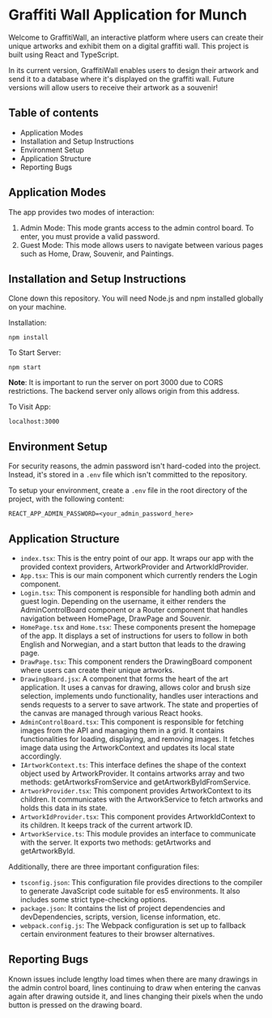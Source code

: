 # Graffiti Wall Application for Munch

Welcome to GraffitiWall, an interactive platform where users can create their unique artworks and exhibit them on a digital graffiti wall. This project is built using React and TypeScript.

In its current version, GraffitiWall enables users to design their artwork and send it to a database where it's displayed on the graffiti wall. Future versions will allow users to receive their artwork as a souvenir!

## Table of contents

- Application Modes
- Installation and Setup Instructions
- Environment Setup
- Application Structure
- Reporting Bugs

## Application Modes

The app provides two modes of interaction:

1. Admin Mode: This mode grants access to the admin control board. To enter, you must provide a valid password.
2. Guest Mode: This mode allows users to navigate between various pages such as Home, Draw, Souvenir, and Paintings.

## Installation and Setup Instructions

Clone down this repository. You will need Node.js and npm installed globally on your machine.

Installation:

`npm install`

To Start Server:

`npm start`

**Note**: It is important to run the server on port 3000 due to CORS restrictions. The backend server only allows origin from this address.

To Visit App:

`localhost:3000`

## Environment Setup

For security reasons, the admin password isn't hard-coded into the project. Instead, it's stored in a `.env` file which isn't committed to the repository.

To setup your environment, create a `.env` file in the root directory of the project, with the following content:

`REACT_APP_ADMIN_PASSWORD=<your_admin_password_here>`

## Application Structure

- `index.tsx`: This is the entry point of our app. It wraps our app with the provided context providers, ArtworkProvider and ArtworkIdProvider.
- `App.tsx`: This is our main component which currently renders the Login component.
- `Login.tsx`: This component is responsible for handling both admin and guest login. Depending on the username, it either renders the AdminControlBoard component or a Router component that handles navigation between HomePage, DrawPage and Souvenir.
- `HomePage.tsx` and `Home.tsx`: These components present the homepage of the app. It displays a set of instructions for users to follow in both English and Norwegian, and a start button that leads to the drawing page.
- `DrawPage.tsx`: This component renders the DrawingBoard component where users can create their unique artworks.
- `DrawingBoard.jsx`: A component that forms the heart of the art application. It uses a canvas for drawing, allows color and brush size selection, implements undo functionality, handles user interactions and sends requests to a server to save artwork. The state and properties of the canvas are managed through various React hooks.
- `AdminControlBoard.tsx`: This component is responsible for fetching images from the API and managing them in a grid. It contains functionalities for loading, displaying, and removing images. It fetches image data using the ArtworkContext and updates its local state accordingly.
- `IArtworkContext.ts`: This interface defines the shape of the context object used by ArtworkProvider. It contains artworks array and two methods: getArtworksFromService and getArtworkByIdFromService.
- `ArtworkProvider.tsx`: This component provides ArtworkContext to its children. It communicates with the ArtworkService to fetch artworks and holds this data in its state.
- `ArtworkIdProvider.tsx`: This component provides ArtworkIdContext to its children. It keeps track of the current artwork ID.
- `ArtworkService.ts`: This module provides an interface to communicate with the server. It exports two methods: getArtworks and getArtworkById.

Additionally, there are three important configuration files:

- `tsconfig.json`: This configuration file provides directions to the compiler to generate JavaScript code suitable for es5 environments. It also includes some strict type-checking options.
- `package.json`: It contains the list of project dependencies and devDependencies, scripts, version, license information, etc.
- `webpack.config.js`: The Webpack configuration is set up to fallback certain environment features to their browser alternatives.

## Reporting Bugs

Known issues include lengthy load times when there are many drawings in the admin control board, lines continuing to draw when entering the canvas again after drawing outside it, and lines changing their pixels when the undo button is pressed on the drawing board.